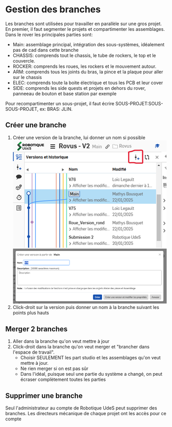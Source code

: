 # Gestion des branches

Les branches sont utilisées pour travailler en parallèle sur une gros projet. En premier, il faut segmenter le projets et compartimenter les assemblages. Dans le rover les principales parties sont:

- Main: assemblage principal, intégration des sous-systèmes, idéalement pas de cad dans cette branche
- CHASSIS: comprends tout le chassis, le tube de rockers, le top et le couvercle.
- ROCKER: comprends les roues, les rockers et le mouvement autour.
- ARM: comprends tous les joints du bras, la pince et la plaque pour aller sur le chassis
- ELEC: comprends toute la boite électrique et tous les PCB et leur cover
- SIDE: comprends les side quests et projets en dehors du rover, panneeau de bouton et base station par exemple

Pour recompartimenter un sous-projet, il faut écrire SOUS-PROJET:SOUS-SOUS-PROJET, ex: BRAS: JLIN.

## Créer une branche

1. Créer une version de la branche, lui donner un nom si possible
   ![OnShape_CreateVersion](../../attachements/Mechanical/OnShape_CreateVersion.png)![Onshape_VersionName](../../attachements/Mechanical/Onshape_VersionName.png)
2. Click-droit sur la version puis donner un nom à la branche suivant les points plus hauts

## Merger 2 branches

1. Aller dans la branche qu'on veut mettre à jour
2. Click-droit dans la branche qu'on veut merger et "brancher dans l'espace de travail".
   - Choisir SEULEMENT les part studio et les assemblages qu'on veut mettre à jour.
   - Ne rien merger si on est pas sûr
   - Dans l'idéal, puisque seul une partie du système a changé, on peut écraser complètement toutes les parties

## Supprimer une branche

Seul l'administrateur au compte de Robotique UdeS peut supprimer des branches. Les directeurs mécanique de chaque projet ont les accès pour ce compte
